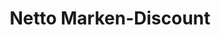 ---
title: "Netto Marken-Discount"
url: /berlin/netto-marken-discount-koepenicker-strasse/
shop: Supermarkt
---